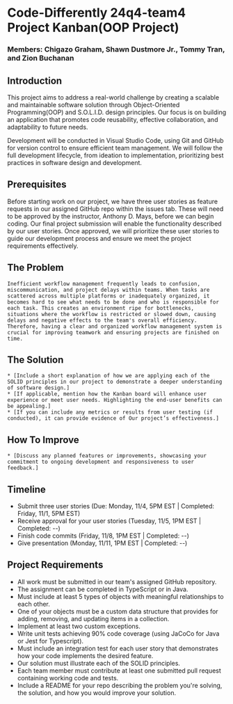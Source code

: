 # Code-Differently 24q4-team4 Project Kanban(OOP Project)

### Members: Chigazo Graham, Shawn Dustmore Jr., Tommy Tran, and Zion Buchanan  

## Introduction

This project aims to address a real-world challenge by creating a scalable and maintainable software solution through Object-Oriented Programming(OOP) and S.O.L.I.D. design principles. Our focus is on building an application that promotes code reusability, effective collaboration, and adaptability to future needs.

Development will be conducted in Visual Studio Code, using Git and GitHub for version control to ensure efficient team management. We will follow the full development lifecycle, from ideation to implementation, prioritizing best practices in software design and development.

## Prerequisites

Before starting work on our project, we have three user stories as feature requests in our assigned GitHub repo within the issues tab. These will need to be approved by the instructor, Anthony D. Mays, before we can begin coding. Our final project submission will enable the functionality described by our user stories. Once approved, we will prioritize these user stories to guide our development process and ensure we meet the project requirements effectively.

## The Problem
```
Inefficient workflow management frequently leads to confusion, miscommunication, and project delays within teams. When tasks are scattered across multiple platforms or inadequately organized, it becomes hard to see what needs to be done and who is responsible for each task. This creates an environment ripe for bottlenecks, situations where the workflow is restricted or slowed down, causing delays and negative effects to the team's overall efficiency. Therefore, having a clear and organized workflow management system is crucial for improving teamwork and ensuring projects are finished on time.
```
## The Solution
```
* [Include a short explanation of how we are applying each of the SOLID principles in our project to demonstrate a deeper understanding of software design.]
* [If applicable, mention how the Kanban board will enhance user experience or meet user needs. Highlighting the end-user benefits can be appealing.]
* [If you can include any metrics or results from user testing (if conducted), it can provide evidence of Our project’s effectiveness.]
```
## How To Improve
```
* [Discuss any planned features or improvements, showcasing your commitment to ongoing development and responsiveness to user feedback.]
```

## Timeline

* Submit three user stories (Due: Monday, 11/4, 5PM EST | Completed: Friday, 11/1, 5PM EST)
* Receive approval for your user stories (Tuesday, 11/5, 1PM EST | Completed: --)
* Finish code commits (Friday, 11/8, 1PM EST | Completed: --)
* Give presentation (Monday, 11/11, 1PM EST | Completed: --)

## Project Requirements

-  All work must be submitted in our team's assigned GitHub repository.
-  The assignment can be completed in TypeScript or in Java.
-  Must include at least 5 types of objects with meaningful relationships to each other.
-  One of your objects must be a custom data structure that provides for adding, removing, and updating items in a collection.
-  Implement at least two custom exceptions.
-  Write unit tests achieving 90% code coverage (using JaCoCo for Java or Jest for Typescript).
-  Must include an integration test for each user story that demonstrates how your code implements the desired feature.
-  Our solution must illustrate each of the SOLID principles.
-  Each team member must contribute at least one submitted pull request containing working code and tests.
-  Include a README for your repo describing the problem you're solving, the solution, and how you would improve your solution.



